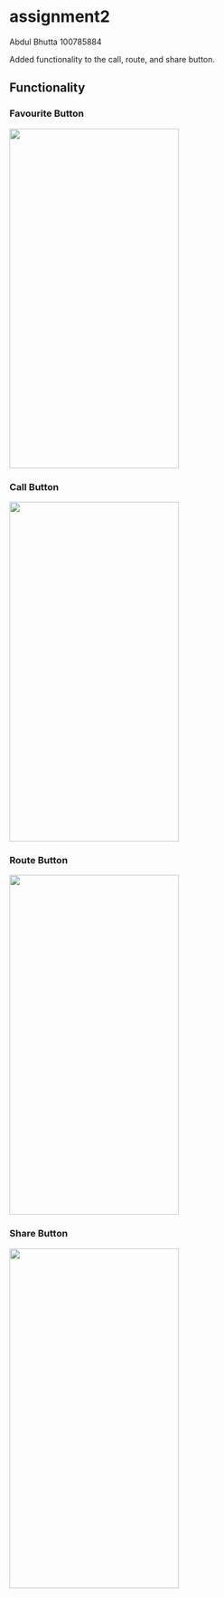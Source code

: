 # assignment2

Abdul Bhutta
100785884

Added functionality to the call, route, and share button.

## Functionality 

### Favourite Button
<img src="https://github.com/Fall22SOFE4640/ssignment2-abdulbhutta/blob/main/ScreenRecording/Favourite.gif" width="300" height="600">

### Call Button
<img src="https://github.com/Fall22SOFE4640/ssignment2-abdulbhutta/blob/main/ScreenRecording/Call.gif" width="300" height="600">

### Route Button
<img src="https://github.com/Fall22SOFE4640/ssignment2-abdulbhutta/blob/main/ScreenRecording/Route.gif" width="300" height="600">

### Share Button
<img src="https://github.com/Fall22SOFE4640/ssignment2-abdulbhutta/blob/main/ScreenRecording/Share.gif" width="300" height="600">




